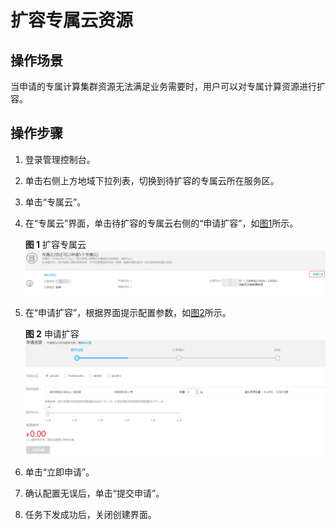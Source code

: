 # 扩容专属云资源<a name="ZH-CN_TOPIC_0021825258"></a>

## 操作场景<a name="section1791062393312"></a>

当申请的专属计算集群资源无法满足业务需要时，用户可以对专属计算资源进行扩容。

## 操作步骤<a name="zh-cn_topic_0017134638_section39842729154757"></a>

1.  登录管理控制台。
2.  单击右侧上方地域下拉列表，切换到待扩容的专属云所在服务区。
3.  单击“专属云”。
4.  在“专属云”界面，单击待扩容的专属云右侧的“申请扩容”，如[图1](#zh-cn_topic_0017134638_fig2236632155123)所示。

    **图 1**  扩容专属云<a name="zh-cn_topic_0017134638_fig2236632155123"></a>  
    ![](figures/扩容专属云.png "扩容专属云")

5.  在“申请扩容”，根据界面提示配置参数，如[图2](#fig64092250105250)所示。

    **图 2**  申请扩容<a name="fig64092250105250"></a>  
    ![](figures/申请扩容.png "申请扩容")

6.  单击“立即申请”。
7.  确认配置无误后，单击“提交申请”。
8.  任务下发成功后，关闭创建界面。

